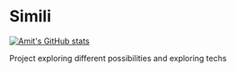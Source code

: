 # Simili
[![Amit's GitHub stats](https://github-readme-stats.vercel.app/api?username=sramitsharma)](https://github.com/sramitsharma/simili)

Project exploring different possibilities and exploring techs
